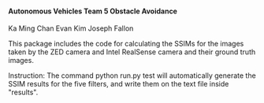 #### Autonomous Vehicles Team 5 Obstacle Avoidance

Ka Ming Chan
Evan Kim
Joseph Fallon

This package includes the code for calculating the SSIMs for the images taken by the ZED camera and Intel RealSense camera and their ground truth images.

Instruction: The command python run.py test will automatically generate the SSIM results for the five filters, and write them on the text file inside "results".